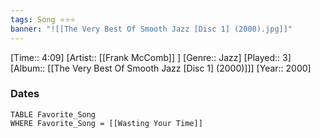 ```yaml
---
tags: Song ⭐⭐⭐ 
banner: "![[The Very Best Of Smooth Jazz [Disc 1] (2000).jpg]]"
---
```

[Time:: 4:09]
[Artist:: [[Frank McComb]] ]
[Genre:: Jazz]
[Played:: 3]
[Album:: [[The Very Best Of Smooth Jazz [Disc 1] (2000)]]]
[Year:: 2000]
### Dates
````dataview
TABLE Favorite_Song
WHERE Favorite_Song = [[Wasting Your Time]]
````